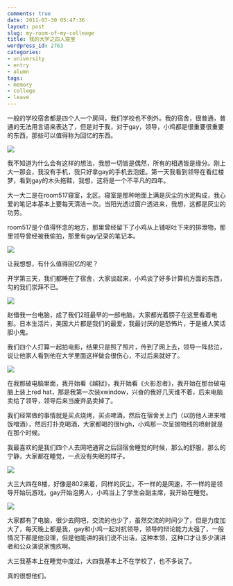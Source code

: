 ```yaml
---
comments: true
date: 2011-07-30 05:47:36
layout: post
slug: my-room-of-my-colleage
title: 我的大学之四人寝室
wordpress_id: 2763
categories:
- university
- entry
- alumn
tags:
- memory
- college
- leave
---
```


一般的学校宿舍都是四个人一个房间，我们学校也不例外。我的宿舍，很普通，普通的无法用言语来表达了，但是对于我，对于gay，领导，小鸡都是很重要很重要的东西，那些可以值得称为回忆的东西。

![](http://dobila.info/wp-content/uploads/2011/07/learn-450x337.jpg)

我不知道为什么会有这样的想法，我想一切皆是偶然，所有的相遇皆是缘分。刚上大一那会，我没有手机，我只好拿gay的手机去泡妞。第一天我看到领导在看红楼梦，看到gay的木头拖鞋，我想，这将是一个不平凡的四年。



大一大二是在room517寝室，北区。寝室是那种地面上满是灰尘的水泥构成，我心爱的笔记本基本上要每天清洁一次。当阳光透过窗户透进来，我想，这都是灰尘的功劳。

room517是个值得怀念的地方，那里曾经留下了小鸡从上铺呕吐下来的排泄物，那里领导曾经被我偷拍，那里有gay记录的笔记本。

![](http://dobila.info/wp-content/uploads/2011/07/computer-450x600.jpg)

让我想想，有什么值得回忆的呢？

开学第三天，我们都睡在了宿舍，大家谈起来，小鸡谈了好多计算机方面的东西，勾的我们崇拜不已。

![](http://dobila.info/wp-content/uploads/2011/07/look-450x600.jpg)

赵借我一台电脑，成了我们2班最早的一部电脑，大家都光着膀子在这里看着电影。日本生活片，美国大片都是我们的最爱，我最讨厌的是恐怖片，于是被人笑话胆小鬼。

我们四个人打算一起拍电影，结果只是照了照片，传到了网上去，领导一阵悲泣，说让他家人看到他在大学里面这样做会很伤心，不过后来就好了。

![](http://dobila.info/wp-content/uploads/2011/07/army-450x600.jpg)

在我那破电脑里面，我开始看《越狱》，我开始看《火影忍者》，我开始在那台破电脑上装上red hat，那是我第一次装xwindow，兴奋的我好几天谁不着，后来电脑卖给了领导，领导后来当废弃品卖掉了。

我们经常做的事情就是买点烧烤，买点啤酒，然后在宿舍关上门（以防他人进来噌饭噌酒），然后打扑克喝酒，大家都喝的很high，小鸡那一次呈抛物线的喷射就是在那个时候。



我最喜欢的是我们四个人去网吧通宵之后回宿舍睡觉的时候，那么的舒服，那么的宁静，大家都在睡觉，一点没有失眠的样子。

![](http://dobila.info/wp-content/uploads/2011/07/net-speed.png)

大三大四在8楼，好像是802来着，同样的灰尘，不一样的是网速，不一样的是领导开始玩游戏，gay开始泡男人，小鸡当上了学生会副主席，我开始在睡觉。

![](http://dobila.info/wp-content/uploads/2011/07/gay-sleeping-450x337.jpg)

大家都有了电脑，很少去网吧，交流的也少了，虽然交流的时间少了，但是力度加大了，每天晚上都是我，gay和小鸡一起对抗领导，领导的辩论能力太强了，一般情况下都是他没理，但是他能讲的我们说不出话，这种本领，这种口才让多少演讲者和公众演说家愧疚啊。

大三我基本上在睡觉中度过，大四我基本上不在学校了，也不多说了。

真的很想他们。

